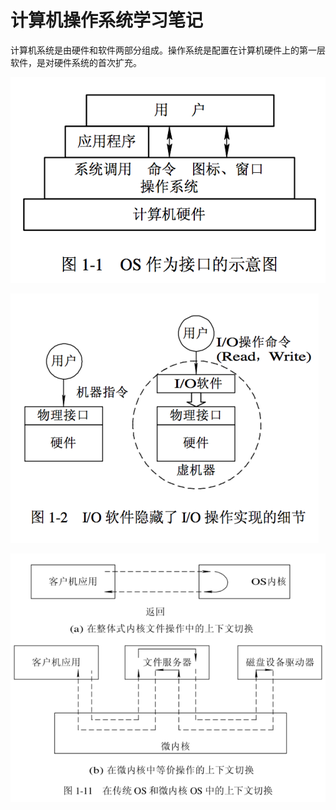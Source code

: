 # 计算机操作系统学习笔记

计算机系统是由硬件和软件两部分组成。操作系统是配置在计算机硬件上的第一层软件，是对硬件系统的首次扩充。



![1527431526896.png](image/1527431526896.png)

![1527431540369.png](image/1527431540369.png)


![1527431673815.png](image/1527431673815.png)
